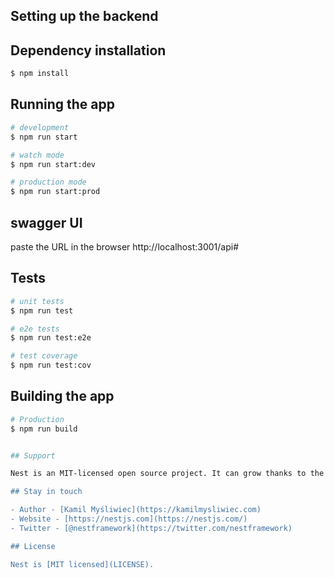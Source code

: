 ## Setting up the backend

## Dependency installation

```bash
$ npm install
```

## Running the app

```bash
# development
$ npm run start

# watch mode
$ npm run start:dev

# production mode
$ npm run start:prod
```

## swagger UI

paste the URL in the browser
http://localhost:3001/api#


## Tests

```bash
# unit tests
$ npm run test

# e2e tests
$ npm run test:e2e

# test coverage
$ npm run test:cov
```

## Building the app

```bash
# Production
$ npm run build


## Support

Nest is an MIT-licensed open source project. It can grow thanks to the sponsors and support by the amazing backers. If you'd like to join them, please [read more here](https://docs.nestjs.com/support).

## Stay in touch

- Author - [Kamil Myśliwiec](https://kamilmysliwiec.com)
- Website - [https://nestjs.com](https://nestjs.com/)
- Twitter - [@nestframework](https://twitter.com/nestframework)

## License

Nest is [MIT licensed](LICENSE).
